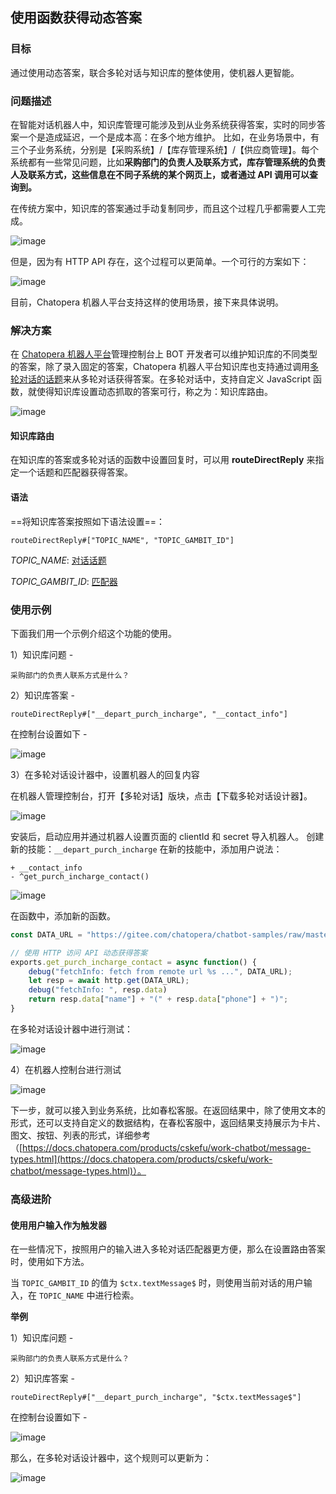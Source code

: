 ## 使用函数获得动态答案

### 目标

通过使用动态答案，联合多轮对话与知识库的整体使用，使机器人更智能。

### 问题描述

在智能对话机器人中，知识库管理可能涉及到从业务系统获得答案，实时的同步答案一个是造成延迟，一个是成本高：在多个地方维护。 比如，在业务场景中，有三个子业务系统，分别是【采购系统】/【库存管理系统】/【供应商管理】。每个系统都有一些常见问题，比如**采购部门的负责人及联系方式，库存管理系统的负责人及联系方式，这些信息在不同子系统的某个网页上，或者通过 API 调用可以查询到。**

在传统方案中，知识库的答案通过手动复制同步，而且这个过程几乎都需要人工完成。

![image](../../../images/products/platform/QQ截图20220616155155.png)

但是，因为有 HTTP API 存在，这个过程可以更简单。一个可行的方案如下：

![image](../../../images/products/platform/QQ截图20220616155207.png)

目前，Chatopera 机器人平台支持这样的使用场景，接下来具体说明。

### 解决方案

在 [Chatopera 机器人平台](https://bot.chatopera.com/)管理控制台上 BOT 开发者可以维护知识库的不同类型的答案，除了录入固定的答案，Chatopera 机器人平台知识库也支持通过调用[多轮对话的话题](/products/chatbot-platform/explanations/query.html)来从多轮对话获得答案。在多轮对话中，支持自定义 JavaScript 函数，就使得知识库设置动态抓取的答案可行，称之为：知识库路由。

![image](../../../images/products/platform/QQ截图20220616155220.png)

#### 知识库路由

在知识库的答案或多轮对话的函数中设置回复时，可以用 **routeDirectReply** 来指定一个话题和匹配器获得答案。

#### 语法

==将知识库答案按照如下语法设置==：

```语法
routeDirectReply#["TOPIC_NAME", "TOPIC_GAMBIT_ID"]
```

_TOPIC_NAME_: [对话话题](/products/chatbot-platform/references/glossary.html#对话话题)

_TOPIC_GAMBIT_ID_: [匹配器](/products/chatbot-platform/references/glossary.html#匹配器)

### 使用示例

下面我们用一个示例介绍这个功能的使用。

1）知识库问题 -

```语法
采购部门的负责人联系方式是什么？
```

2）知识库答案 -

```语法
routeDirectReply#["__depart_purch_incharge", "__contact_info"]
```

在控制台设置如下 -

![image](../../../images/products/platform/QQ截图20220616155315.png)

3）在多轮对话设计器中，设置机器人的回复内容

在机器人管理控制台，打开【多轮对话】版块，点击【下载多轮对话设计器】。

![image](../../../images/products/platform/QQ截图20220616155328.png)

安装后，启动应用并通过机器人设置页面的 clientId 和 secret 导入机器人。
创建新的技能：`__depart_purch_incharge`
在新的技能中，添加用户说法：

```语法
+ __contact_info
- ^get_purch_incharge_contact()
```

![image](../../../images/products/platform/QQ截图20220616155346.png)

在函数中，添加新的函数。

```JavaScript
const DATA_URL = "https://gitee.com/chatopera/chatbot-samples/raw/master/assets/demo-contact.json"

// 使用 HTTP 访问 API 动态获得答案
exports.get_purch_incharge_contact = async function() {
    debug("fetchInfo: fetch from remote url %s ...", DATA_URL);
    let resp = await http.get(DATA_URL);
    debug("fetchInfo: ", resp.data)
    return resp.data["name"] + "(" + resp.data["phone"] + ")";
}
```

在多轮对话设计器中进行测试：

![image](../../../images/products/platform/QQ截图20220616155420.png)

4）在机器人控制台进行测试

![image](../../../images/products/platform/QQ截图20220616155438.png)

下一步，就可以接入到业务系统，比如春松客服。在返回结果中，除了使用文本的形式，还可以支持自定义的数据结构，在春松客服中，返回结果支持展示为卡片、图文、按钮、列表的形式，详细参考（[https://docs.chatopera.com/products/cskefu/work-chatbot/message-types.html](https://docs.chatopera.com/products/cskefu/work-chatbot/message-types.html)）。

### 高级进阶

#### 使用用户输入作为触发器

在一些情况下，按照用户的输入进入多轮对话匹配器更方便，那么在设置路由答案时，使用如下方法。

当 `TOPIC_GAMBIT_ID` 的值为 `$ctx.textMessage$` 时，则使用当前对话的用户输入，在 `TOPIC_NAME` 中进行检索。

**举例**

1）知识库问题 -

```
采购部门的负责人联系方式是什么？
```

2）知识库答案 -

```语法
routeDirectReply#["__depart_purch_incharge", "$ctx.textMessage$"]
```

在控制台设置如下 -

![image](../../../images/products/platform/QQ截图20220616155455.png)

那么，在多轮对话设计器中，这个规则可以更新为：

![image](../../../images/products/platform/QQ截图20220616155505.png)
